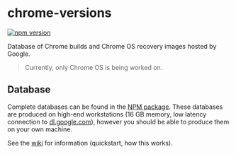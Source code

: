 # chrome-versions

<a href="https://www.npmjs.com/package/@e9x/chrome-versions"><img src="https://img.shields.io/npm/v/@e9x/chrome-versions.svg?maxAge=3600" alt="npm version" /></a>

Database of Chrome builds and Chrome OS recovery images hosted by Google.

> Currently, only Chrome OS is being worked on.

## Database

Complete databases can be found in the [NPM package](https://www.npmjs.com/package/chrome-versions). These databases are produced on high-end workstations (16 GB memory, low latency connection to [dl.google.com](https://dl.google.com/)), however you should be able to produce them on your own machine.

See the [wiki](https://github.com/e9x/chrome-versions/wiki) for information (quickstart, how this works).
